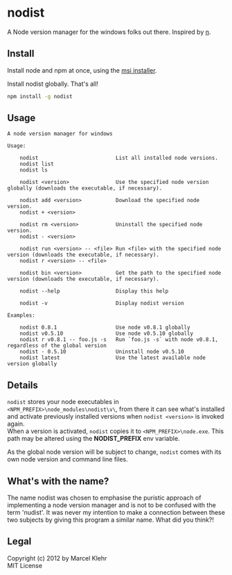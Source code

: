 # nodist
A Node version manager for the windows folks out there. Inspired by [n](https://github.com/visionmedia/n).

## Install
Install node and npm at once, using the [msi installer](http://nodejs.org/#download).

Install nodist globally. That's all!
```sh
npm install -g nodist
```

## Usage
```
A node version manager for windows

Usage:

    nodist                         List all installed node versions.
    nodist list
    nodist ls

    nodist <version>               Use the specified node version globally (downloads the executable, if necessary).

    nodist add <version>           Download the specified node version.
    nodist + <version>

    nodist rm <version>            Uninstall the specified node version.
    nodist - <version>

    nodist run <version> -- <file> Run <file> with the specified node version (downloads the executable, if necessary).
    nodist r <version> -- <file>

    nodist bin <version>           Get the path to the specified node version (downloads the executable, if necessary).

    nodist --help                  Display this help

    nodist -v                      Display nodist version

Examples:

    nodist 0.8.1                   Use node v0.8.1 globally
    nodist v0.5.10                 Use node v0.5.10 globally
    nodist r v0.8.1 -- foo.js -s   Run `foo.js -s` with node v0.8.1, regardless of the global version
    nodist - 0.5.10                Uninstall node v0.5.10
    nodist latest                  Use the latest available node version globally
```

## Details
`nodist` stores your node executables in `<NPM_PREFIX>\node_modules\nodist\v\`, from there it can see what's installed and activate previously installed versions when `nodist <version>` is invoked again.  
When a version is activated, `nodist` copies it to `<NPM_PREFIX>\node.exe`. This path may be altered using the **NODIST_PREFIX** env variable.

As the global node version will be subject to change, `nodist` comes with its own node version and command line files.

## What's with the name?
The name nodist was chosen to emphasise the puristic approach of implementing a node version manager and is not to be confused with the term 'nudist'. It was never my intention to make a connection between these two subjects by giving this program a similar name. What did you think?!

## Legal
Copyright (c) 2012 by Marcel Klehr  
MIT License